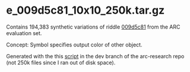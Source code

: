 
# e_009d5c81_10x10_250k.tar.gz

Contains 194,383 synthetic variations of riddle [009d5c81](https://github.com/arc-community/arc/wiki/Riddle_Evaluation_009d5c81) from the ARC evaluation set.

Concept: Symbol specifies output color of other object.

Generated with the this [script](https://github.com/arc-community/arc-research/blob/8050680b4abf4006194ebf1ab230b636db6f9e60/prototyping/riddle_script/riddle_script/riddles/e_009d5c81.py) in the dev branch of the arc-research repo (not 250k files since I ran out of disk space).
